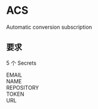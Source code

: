 # ACS
Automatic conversion subscription
## 要求
5 个 Secrets  
  
EMAIL   
NAME  
REPOSITORY  
TOKEN  
URL  
